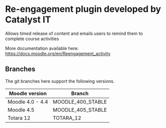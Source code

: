 # Re-engagement plugin developed by Catalyst IT

Allows timed release of content and emails users to remind them to complete course activities

More documentation available here: https://docs.moodle.org/en/Reengagement_activity

Branches
--------
The git branches here support the following versions.

| Moodle version     | Branch      |
| ----------------- | ----------- |
| Moodle 4.0 - 4.4 | MOODLE_400_STABLE |
| Moodle 4.5 | MOODLE_405_STABLE |
| Totara 12 | TOTARA_12 |

